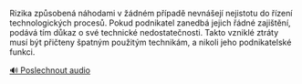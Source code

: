 
Rizika způsobená náhodami v žádném případě nevnášejí nejistotu do řízení technologických procesů. Pokud podnikatel zanedbá jejich řádné zajištění, podává tím důkaz o své technické nedostatečnosti. Takto vzniklé ztráty musí být přičteny špatným použitým technikám, a nikoli jeho podnikatelské funkci.

[🔊 Poslechnout audio](/data/7-paragraphs/audio/chapter_59/para_005-Rizika-zpsoben-nhodami-v-dnm-ppad-nevne.mp3)
